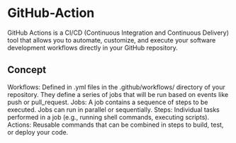 # GitHub-Action
GitHub Actions is a CI/CD (Continuous Integration and Continuous Delivery) tool that allows you to automate, customize, and execute your software development workflows directly in your GitHub repository. 

## Concept ##

Workflows: Defined in .yml files in the .github/workflows/ directory of your repository. They define a series of jobs that will be run based on events like push or pull_request.
Jobs: A job contains a sequence of steps to be executed. Jobs can run in parallel or sequentially.
Steps: Individual tasks performed in a job (e.g., running shell commands, executing scripts).
Actions: Reusable commands that can be combined in steps to build, test, or deploy your code.

